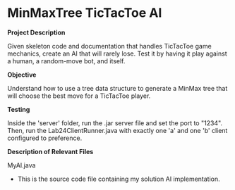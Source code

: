 # MinMaxTree  TicTacToe AI

**Project Description**

Given skeleton code and documentation that handles TicTacToe game mechanics, create an AI that will rarely lose. Test it by having it play against a human, a random-move bot, and itself.

**Objective**

Understand how to use a tree data structure to generate a MinMax tree that will choose the best move for a TicTacToe player.

**Testing**

Inside the 'server' folder, run the .jar server file and set the port to "1234". Then, run the Lab24ClientRunner.java with exactly one 'a' and one 'b' client configured to preference.

**Description of Relevant Files**

MyAI.java

- This is the source code file containing my solution AI implementation.